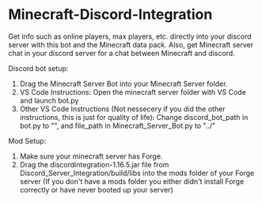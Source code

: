 # Minecraft-Discord-Integration
Get info such as online players, max players, etc. directly into your discord server with this bot and the Minecraft data pack. Also, get Minecraft server chat in your discord server for a chat between Minecraft and discord.

Discord bot setup:
1. Drag the Minecraft Server Bot into your Minecraft Server folder.
2. VS Code Instructions: Open the minecraft server folder with VS Code and launch bot.py
2. Other VS Code Instructions (Not nessecery if you did the other instructions, this is just for quality of life): Change discord_bot_path in bot.py to "", and file_path in Minecraft_Server_Bot.py to "../"

Mod Setup:
1. Make sure your minecraft server has Forge.
2. Drag the discordintegration-1.16.5.jar file from Discord_Server_Integration/build/libs into the mods folder of your Forge server (If you don't have a mods folder you either didn't install Forge correctly or have never booted up your server)